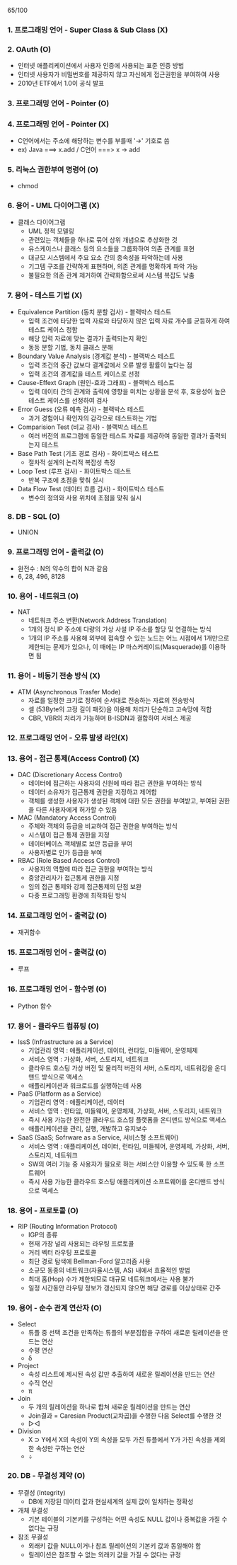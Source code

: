 65/100
### 1. 프로그래밍 언어 - Super Class & Sub Class (X)

### 2. OAuth (O)
- 인터넷 애플리케이션에서 사용자 인증에 사용되는 표준 인증 방법
- 인터넷 사용자가 비밀번호를 제공하지 않고 자신에게 접근권한을 부여하여 사용
- 2010년 ETF에서 1.0이 공식 발표

### 3. 프로그래밍 언어 - Pointer (O)

### 4. 프로그래밍 언어 - Pointer (X)
- C언어에서는 주소에 해당하는 변수를 부를때 '→' 기호로 씀
- ex) Java ===> x.add / C언어 ===> x → add

### 5. 리눅스 권한부여 명령어 (O)
- chmod

### 6. 용어 - UML 다이어그램 (X)
- 클래스 다이어그램
    - UML 정적 모델링
    - 관련있는 객체들을 하나로 묶어 상위 개념으로 추상화한 것
    - 유스케이스나 클래스 등의 요소들을 그룹화하여 의존 관계를 표현
    - 대규모 시스템에서 주요 요소 간의 종속성을 파악하는데 사용
    - 기그템 구조를 간략하게 표현하며, 의존 관계를 명확하게 파악 가능
    - 불필요한 의존 관계 제거하여 간략화함으로써 시스템 복잡도 낮춤

### 7. 용어 - 테스트 기법 (X)
- Equivalence Partition (동치 분할 검사) - 블랙박스 테스트
    - 입력 조건에 타당한 입력 자료와 타당하지 않은 입력 자료 개수를 균등하게 하여 테스트 케이스 정함
    - 해당 입력 자료에 맞는 결과가 출력되는지 확인
    - 동등 분할 기법, 동치 클래스 분해
- Boundary Value Analysis (경계값 분석) - 블랙박스 테스트
    - 입력 조건의 중간 값보다 결계값에서 오류 발생 활률이 높다는 점
    - 입력 조건의 경계값을 테스트 케이스로 선정
- Cause-Effext Graph (원인-효과 그래프) - 블랙박스 테스트
    - 입력 데이터 간의 관계와 출력에 영향을 미치는 상황을 분석 후, 효용성이 높은 테스트 케이스를 선정하여 검사
- Error Guess (오류 예측 검사) - 블랙박스 테스트
    - 과거 경험이나 확인자의 감각으로 테스트하는 기법
- Comparision Test (비교 검사) - 블랙박스 테스트
    - 여러 버전의 프로그램에 동일한 테스트 자료를 제공하여 동일한 결과가 출력되는지 테스트
- Base Path Test (기초 경로 검사) - 화이트박스 테스트
    - 절차적 설계의 논리적 복잡성 측정
- Loop Test (루프 검사) - 화이트박스 테스트
    - 반복 구조에 초점을 맞춰 실시
- Data Flow Test (데이터 흐름 검사) - 화이트박스 테스트
    - 변수의 정의와 사용 위치에 초점을 맞춰 실시

### 8. DB - SQL (O)
- UNION

### 9. 프로그래밍 언어 - 출력값 (O)
- 완전수 : N의 약수의 합이 N과 같음
- 6, 28, 496, 8128

### 10. 용어 - 네트워크 (O)
- NAT
    - 네트워크 주소 변환(Network Address Translation)
    - 1개의 정식 IP 주소에 다량의 가상 사설 IP 주소를 할당 및 연결하는 방식
    - 1개의 IP 주소를 사용해 외부에 접속할 수 있는 노드는 어느 시점에서 1개만으로 제한되는 문제가 있으나, 이 때에는 IP 마스커레이드(Masquerade)를 이용하면 됨

### 11. 용어 - 비동기 전송 방식 (X)
- ATM (Asynchronous Trasfer Mode)
    - 자료를 일정한 크기로 정하여 순서대로 전송하는 자료의 전송방식
    - 셀 (53Byte의 고정 길이 패킷)을 이용해 처리가 단순하고 고속망에 적합
    - CBR, VBR의 처리가 가능하며 B-ISDN과 결합하여 서비스 제공

### 12. 프로그래밍 언어 - 오류 발생 라인(X)

### 13. 용어 - 접근 통제(Access Control) (X)
- DAC (Discretionary Access Control)
    - 데이터에 접근하는 사용자의 신원에 따라 접근 권한을 부여하는 방식
    - 데이터 소유자가 접근통제 권한을 지정하고 제어함
    - 객체를 생성한 사용자가 생성된 객체에 대한 모든 권한을 부여받고, 부여된 권한을 다른 사용자에게 허가할 수 있음
- MAC (Mandatory Access Control)
    - 주체와 객체의 등급을 비교하여 접근 권한을 부여하는 방식
    - 시스템이 접근 통제 권한을 지정
    - 데이터베이스 객체별로 보안 등급을 부여
    - 사용자별로 인가 등급을 부여
- RBAC (Role Based Access Control)
    - 사용자의 역할에 따라 접근 권한을 부여하는 방식
    - 중앙관리자가 접근통제 권한을 지정
    - 임의 접근 통제와 강제 접근통제의 단점 보완
    - 다중 프로그래밍 환경에 최적화된 방식

### 14. 프로그래밍 언어 - 출력값 (O)
- 재귀함수

### 15. 프로그래밍 언어 - 출력값 (O)
- 루프

### 16. 프로그래밍 언어 - 함수명 (O)
- Python 함수

### 17. 용어 - 클라우드 컴퓨팅 (O)
- IssS (Infrastructure as a Service)
    - 기업관리 영역 : 애플리케이션, 데이터, 런타임, 미들웨어, 운영체제
    - 서비스 영역 : 가상화, 서버, 스토리지, 네트워크
    - 클라우드 호스팅 가상 버전 및 물리적 버전의 서버, 스토리지, 네트워킹을 온디맨드 방식으로 액세스
    - 애플리케이션과 워크로드를 실행하는데 사용
- PaaS (Platform as a Service)
    - 기업관리 영역 : 애플리케이션, 데이터
    - 서비스 영역 : 런타임, 미들웨어, 운영체제, 가상화, 서버, 스토리지, 네트워크
    - 즉시 사용 가능한 완전한 클라우드 호스팅 플랫폼을 온디맨드 방식으로 액세스
    - 애플리케이션을 관리, 실행, 개발하고 유지보수
- SaaS (SaaS; Sofrware as a Service, 서비스형 소프트웨어)
    - 서비스 영역 : 애플리케이션, 데이터, 런타임, 미들웨어, 운영체제, 가상화, 서버, 스토리지, 네트워크
    - SW의 여러 기능 중 사용자가 필요로 하는 서비스만 이용할 수 있도록 한 소프트웨어
    - 즉시 사용 가능한 클라우드 호스팅 애플리케이션 소프트웨어를 온디맨드 방식으로 액세스

### 18. 용어 - 프로토콜 (O)
- RIP (Routing Information Protocol)
    - IGP의 종류
    - 현재 가장 널리 사용되는 라우팅 프로토콜
    - 거리 벡터 라우팅 프로토콜
    - 최단 경로 탐색에 Bellman-Ford 알고리즘 사용
    - 소규모 동종의 네트워크(자율시스템, AS) 내에서 효율적인 방법
    - 최대 홉(Hop) 수가 제한되므로 대규모 네트워크에서는 사용 불가
    - 일정 시간동안 라우팅 정보가 갱신되지 않으면 해당 경로를 이상상태로 간주

### 19. 용어 - 순수 관계 연산자 (O)
- Select
    - 튜플 중 선택 조건을 만족하는 튜플의 부분집합을 구하여 새로운 릴레이션을 만드는 연산
    - 수평 연산
    - δ
- Project
    - 속성 리스트에 제시된 속성 값만 추출하여 새로운 릴레이션을 만드는 연산
    - 수직 연산
    - π
- Join
    - 두 개의 릴레이션을 하나로 합쳐 새로운 릴레이션을 만드는 연산
    - Join결과 = Caresian Product(교차곱)을 수행한 다음 Select를 수행한 것
    - ▷◁
- Division
    - X ⊃ Y에서 X의 속성이 Y의 속성을 모두 가진 튜플에서 Y가 가진 속성을 제외한 속성만 구하는 연산
    - ÷

### 20. DB - 무결성 제약 (O)
- 무결성 (Integrity)
    - DB에 저장된 데이터 값과 현실세계의 실제 값이 일치하는 정확성
- 개체 무결성
    - 기본 테이블의 기본키를 구성하는 어떤 속성도 NULL 값이나 중복값을 가질 수 없다는 규정
- 참조 무결성
    - 외래키 값을 NULL이거나 참조 릴레이션의 기본키 값과 동일해야 함
    - 릴레이션은 참조할 수 없는 외래키 값을 가질 수 없다는 규정
 



